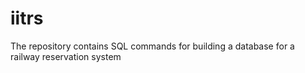 # iitrs
The repository contains SQL commands for building a database for a railway reservation system 
